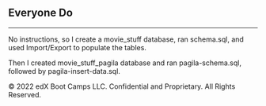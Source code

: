 ## Everyone Do

- - -

No instructions, so I create a movie_stuff database, ran schema.sql, and used Import/Export to populate the tables. 

Then I created movie_stuff_pagila database and ran pagila-schema.sql, followed by pagila-insert-data.sql.

© 2022 edX Boot Camps LLC. Confidential and Proprietary. All Rights Reserved.
